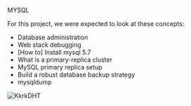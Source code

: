 MYSQL

For this project, we were expected to look at these concepts:

- Database administration
- Web stack debugging
- [How to] Install mysql 5.7
- What is a primary-replica cluster
- MySQL primary replica setup
- Build a robust database backup strategy
- mysqldump

![KkrkDHT](https://github.com/OzimiWhoke/alx-system_engineering-devops/assets/113894292/22da9587-286d-49ab-9402-f5473deb4fdb)
